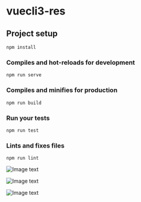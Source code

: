 # vuecli3-res

## Project setup
```
npm install
```

### Compiles and hot-reloads for development
```
npm run serve
```

### Compiles and minifies for production
```
npm run build
```

### Run your tests
```
npm run test
```

### Lints and fixes files
```
npm run lint
```
![Image text](http://thyrsi.com/t6/671/1550325582x2890174106.png)

![Image text](http://thyrsi.com/t6/671/1550325614x2890174106.png)

![Image text](http://thyrsi.com/t6/671/1550325629x2890174106.png)
